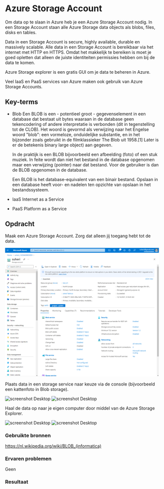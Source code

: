 # Azure Storage Account

Om data op te slaan in Azure heb je een Azure Storage Account nodig. In een Storage Account staan alle Azure Storage data objects als blobs, files, disks en tables.

Data in een Storage Account is secure, highly available, durable en massively scalable. Alle data in een Storage Account is bereikbaar via het internet met HTTP en HTTPS. Omdat het makkelijk te bereiken is moet je goed opletten dat alleen de juiste identiteiten permissies hebben om bij de data te komen.

Azure Storage explorer is een gratis GUI om je data te beheren in Azure.

Veel IaaS en PaaS services van Azure maken ook gebruik van Azure Storage Accounts.

## Key-terms

- Blob
    Een BLOB is een - potentieel groot - gegevenselement in een database dat bestaat uit bytes waaraan in de database geen tekencodering of andere interpretatie is verbonden (dit in tegenstelling tot de CLOB). Het woord is gevormd als verwijzing naar het Engelse woord "blob": een vormeloze, onduidelijke substantie, en in het bijzonder zoals gebruikt in de filmklassieker The Blob uit 1958.[1] Later is er de betekenis binary large object) aan gegeven.

    In de praktijk is een BLOB bijvoorbeeld een afbeelding (foto) of een stuk muziek. In feite wordt dan niet het bestand in de database opgenomen maar een verwijzing (pointer) naar dat bestand. Voor de gebruiker is dan de BLOB opgenomen in de database.

    Een BLOB is het database-equivalent van een binair bestand. Opslaan in een database heeft voor- en nadelen ten opzichte van opslaan in het bestandssysteem.

- IaaS
    Internet as a Service

- PaaS
    Platform as a Service

## Opdracht

Maak een Azure Storage Account. Zorg dat alleen jij toegang hebt tot de data.

![screenshot Desktop](../00_includes/AZ/AZ05_01.png)

Plaats data in een storage service naar keuze via de console (bijvoorbeeld een kattenfoto in Blob storage).

![screenshot Desktop](../00_includes/AZ/AZ05_02.png)
![screenshot Desktop](../00_includes/AZ/AZ05_03.png)

Haal de data op naar je eigen computer door middel van de Azure Storage Explorer.

![screenshot Desktop](../00_includes/AZ/AZ05_04.png)
![screenshot Desktop](../00_includes/AZ/AZ05_05.png)

### Gebruikte bronnen

<https://nl.wikipedia.org/wiki/BLOB_(informatica)>

### Ervaren problemen

Geen

### Resultaat
